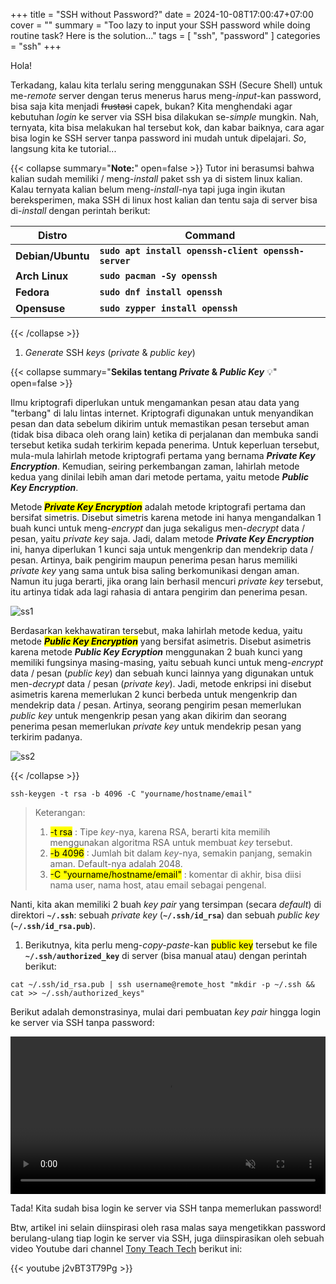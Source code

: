 +++
title = "SSH without Password?"
date = 2024-10-08T17:00:47+07:00
cover = ""
summary = "Too lazy to input your SSH password while doing routine task? Here is the solution..."
tags = [ "ssh", "password" ]
categories = "ssh"
+++

Hola!

Terkadang, kalau kita terlalu sering menggunakan SSH (Secure Shell) untuk me-*remote* server dengan terus menerus harus meng-*input*-kan password, bisa saja kita menjadi <s> frustasi</s> capek, bukan? Kita menghendaki agar kebutuhan *login* ke server via SSH bisa dilakukan se-*simple* mungkin. Nah, ternyata, kita bisa melakukan hal tersebut kok, dan kabar baiknya, cara agar bisa login ke SSH server tanpa password ini mudah untuk dipelajari. *So*, langsung kita ke tutorial...

{{< collapse summary="**Note:**" open=false >}}
Tutor ini berasumsi bahwa kalian sudah memiliki / meng-*install* paket ssh ya di sistem linux kalian. Kalau ternyata kalian belum meng-*install*-nya tapi juga ingin ikutan bereksperimen, maka SSH di linux host kalian dan tentu saja di server bisa di-*install* dengan perintah berikut:

|       Distro      |                  Command                                  |
|       ---         |                   ---                                     |
| **Debian/Ubuntu** | **`sudo apt install openssh-client openssh-server`**      |
| **Arch Linux**    | **`sudo pacman -Sy openssh`**                             |
| **Fedora**        | **`sudo dnf install openssh`**                            |
| **Opensuse**      | **`sudo zypper install openssh`**                         |

{{< /collapse >}}

1. *Generate* SSH *keys* (*private* & *public key*)

{{< collapse summary="**Sekilas tentang *Private* & *Public Key*** 💡" open=false >}}

Ilmu kriptografi diperlukan untuk mengamankan pesan atau data yang "terbang" di lalu lintas internet. Kriptografi digunakan untuk menyandikan pesan dan data sebelum dikirim untuk memastikan pesan tersebut aman (tidak bisa dibaca oleh orang lain) ketika di perjalanan dan membuka sandi tersebut ketika sudah terkirim kepada penerima. Untuk keperluan tersebut, mula-mula lahirlah metode kriptografi pertama yang bernama ***Private Key Encryption***. Kemudian, seiring perkembangan zaman, lahirlah metode kedua yang dinilai lebih aman dari metode pertama, yaitu metode ***Public Key Encryption***.

Metode <mark> ***Private Key Encryption***</mark> adalah metode kriptografi pertama dan bersifat simetris. Disebut simetris karena metode ini hanya mengandalkan 1 buah kunci untuk meng-*encrypt* dan juga sekaligus men-*decrypt* data / pesan, yaitu *private key* saja. Jadi, dalam metode ***Private Key Encryption*** ini, hanya diperlukan 1 kunci saja untuk mengenkrip dan mendekrip data / pesan. Artinya, baik pengirim maupun penerima pesan harus memiliki *private key* yang sama untuk bisa saling berkomunikasi dengan aman. Namun itu juga berarti, jika orang lain berhasil mencuri *private key* tersebut, itu artinya tidak ada lagi rahasia di antara pengirim dan penerima pesan. 

![ss1](/sshnopass/ss1.png "sumber: www.cheapsslsecurity.com")

Berdasarkan kekhawatiran tersebut, maka lahirlah metode kedua, yaitu metode <mark> ***Public Key Encryption***</mark> yang bersifat asimetris. Disebut asimetris karena metode ***Public Key Ecryption*** menggunakan 2 buah kunci yang memiliki fungsinya masing-masing, yaitu sebuah kunci untuk meng-*encrypt* data / pesan (*public key*) dan sebuah kunci lainnya yang digunakan untuk men-*decrypt* data / pesan (*private key*). Jadi, metode enkripsi ini disebut asimetris karena memerlukan 2 kunci berbeda untuk mengenkrip dan mendekrip data / pesan. Artinya, seorang pengirim pesan memerlukan *public key* untuk mengenkrip pesan yang akan dikirim dan seorang penerima pesan memerlukan *private key* untuk mendekrip pesan yang terkirim padanya.

![ss2](/sshnopass/ss2.png "sumber: www.cheapsslsecurity.com")

{{< /collapse >}}

```shell
ssh-keygen -t rsa -b 4096 -C "yourname/hostname/email"
```

> Keterangan:  
> 1. <mark> -t rsa</mark> : Tipe *key*-nya, karena RSA, berarti kita memilih menggunakan algoritma RSA untuk membuat *key* tersebut.
> 2. <mark> -b 4096</mark> : Jumlah bit dalam *key*-nya, semakin panjang, semakin aman. Default-nya adalah 2048.
> 3. <mark> -C "yourname/hostname/email"</mark> : komentar di akhir, bisa diisi nama user, nama host, atau email sebagai pengenal.

Nanti, kita akan memiliki 2 buah *key pair* yang tersimpan (secara *default*) di direktori **`~/.ssh`**: sebuah *private key* (**`~/.ssh/id_rsa`**) dan sebuah *public key* (**`~/.ssh/id_rsa.pub`**). 

1. Berikutnya, kita perlu meng-*copy-paste*-kan <mark> public key</mark> tersebut ke file **`~/.ssh/authorized_key`** di server (bisa manual atau) dengan perintah berikut:

```shell
cat ~/.ssh/id_rsa.pub | ssh username@remote_host "mkdir -p ~/.ssh && cat >> ~/.ssh/authorized_keys"
```

Berikut adalah demonstrasinya, mulai dari pembuatan *key pair* hingga login ke server via SSH tanpa password:

<video width="100%" controls autoplay loop muted>
  <source src="/sshnopass/vid1.mp4" type="video/mp4">
</video>

Tada! Kita sudah bisa login ke server via SSH tanpa memerlukan password!

Btw, artikel ini selain diinspirasi oleh rasa malas saya mengetikkan password berulang-ulang tiap login ke server via SSH, juga diinspirasikan oleh sebuah video Youtube dari channel [Tony Teach Tech](https://www.youtube.com/@TonyTeachesTech) berikut ini:

{{< youtube j2vBT3T79Pg >}}


[^1]: https://cheapsslsecurity.com/p/what-is-public-key-and-private-key-cryptography-and-how-does-it-work/